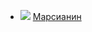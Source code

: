 * ![](/books/sf_space/Энди%20Вейер/Марсианин.jpg) [Марсианин](/books/sf_space/Энди%20Вейер/Марсианин)